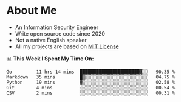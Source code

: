# About Me

- An Information Security Engineer
- Write open source code since 2020
- Not a native English speaker
- All my projects are based on [MIT License](https://opensource.org/licenses/MIT)

📊 **This Week I Spent My Time On:**
<!--START_SECTION:waka-->
```text
Go         11 hrs 14 mins  ██████████████████████▓░░   90.35 % 
Markdown   35 mins         █▒░░░░░░░░░░░░░░░░░░░░░░░   04.75 % 
Python     19 mins         ▓░░░░░░░░░░░░░░░░░░░░░░░░   02.58 % 
Git        4 mins          ░░░░░░░░░░░░░░░░░░░░░░░░░   00.54 % 
CSV        2 mins          ░░░░░░░░░░░░░░░░░░░░░░░░░   00.31 % 
```
<!--END_SECTION:waka-->

